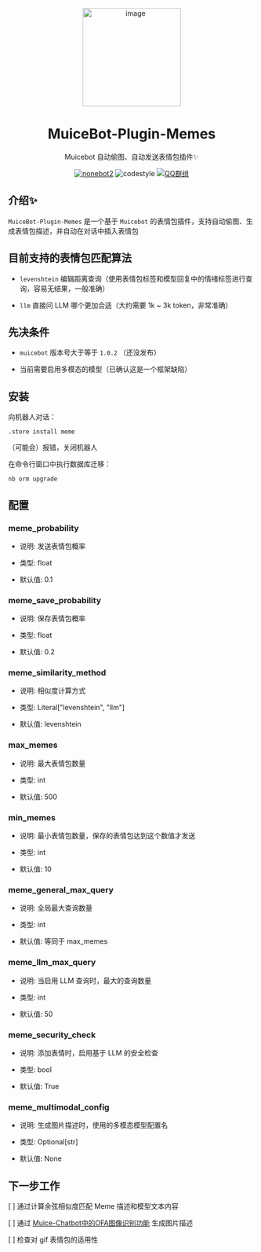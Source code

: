 <div align=center>
  <img width=200 src="https://bot.snowy.moe/logo.png"  alt="image"/>
  <h1 align="center">MuiceBot-Plugin-Memes</h1>
  <p align="center">Muicebot 自动偷图、自动发送表情包插件✨</p>
</div>
<div align=center>
  <a href="https://nonebot.dev/"><img src="https://img.shields.io/badge/nonebot-2-red" alt="nonebot2"></a>
  <img src="https://img.shields.io/badge/Code%20Style-Black-121110.svg" alt="codestyle">
  <a href='https://qm.qq.com/q/lhUBw6Gcdq'><img src="https://img.shields.io/badge/QQ群-MuiceHouse-blue" alt="QQ群组"></a>
</div>

## 介绍✨

`MuiceBot-Plugin-Memes` 是一个基于 `Muicebot` 的表情包插件，支持自动偷图、生成表情包描述，并自动在对话中插入表情包

## 目前支持的表情包匹配算法

- `levenshtein` 编辑距离查询（使用表情包标签和模型回复中的情绪标签进行查询，容易无结果，一般准确）

- `llm` 直接问 LLM 哪个更加合适（大约需要 1k ~ 3k token，非常准确）

## 先决条件

- `muicebot` 版本号大于等于 `1.0.2` （还没发布）

- 当前需要启用多模态的模型（已确认这是一个框架缺陷）

## 安装

向机器人对话：

```
.store install meme
```

（可能会）报错，关闭机器人

在命令行窗口中执行数据库迁移：

```shell
nb orm upgrade
```

## 配置

### meme_probability

- 说明: 发送表情包概率

- 类型: float

- 默认值: 0.1

### meme_save_probability

- 说明: 保存表情包概率

- 类型: float

- 默认值: 0.2

### meme_similarity_method

- 说明: 相似度计算方式

- 类型: Literal["levenshtein", "llm"]

- 默认值: levenshtein

### max_memes

- 说明: 最大表情包数量

- 类型: int

- 默认值: 500

### min_memes

- 说明: 最小表情包数量，保存的表情包达到这个数值才发送

- 类型: int

- 默认值: 10

### meme_general_max_query

- 说明: 全局最大查询数量

- 类型: int

- 默认值: 等同于 max_memes

### meme_llm_max_query

- 说明: 当启用 LLM 查询时，最大的查询数量

- 类型: int

- 默认值: 50

### meme_security_check

- 说明: 添加表情时，启用基于 LLM 的安全检查

- 类型: bool

- 默认值: True

### meme_multimodal_config

- 说明: 生成图片描述时，使用的多模态模型配置名

- 类型: Optional[str]

- 默认值: None

## 下一步工作

[ ] 通过计算余弦相似度匹配 Meme 描述和模型文本内容

[ ] 通过 [Muice-Chatbot中的OFA图像识别功能](https://github.com/Moemu/Muice-Chatbot/blob/main/docs/other_func.md#ofa-%E5%9B%BE%E5%83%8F%E8%AF%86%E5%88%AB%E8%AF%86%E5%88%AB--%E5%8F%91%E9%80%81%E8%A1%A8%E6%83%85%E5%8C%85) 生成图片描述

[ ] 检查对 gif 表情包的适用性
